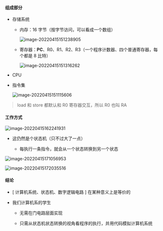 #### 组成部分

- 存储系统

  - 内存：16 字节（按字节访问，可以看成一个数组）

    ![image-20220415151238905](https://aliyun-oss-lpj.oss-cn-qingdao.aliyuncs.com/images/by-picgo/image-20220415151238905.png)

  - 寄存器：**PC**、R0、R1、R2、R3（一个程序计数器、四个普通寄存器，每个都是 8 比特）

    ![image-20220415151316262](https://aliyun-oss-lpj.oss-cn-qingdao.aliyuncs.com/images/by-picgo/image-20220415151316262.png)

- CPU

- 指令集

  ![image-20220415151115606](https://aliyun-oss-lpj.oss-cn-qingdao.aliyuncs.com/images/by-picgo/image-20220415151115606.png)

> load 和 store 都默认和 R0 寄存器交互，所以 R0 也叫 RA

#### 工作方式

![image-20220415162241931](https://aliyun-oss-lpj.oss-cn-qingdao.aliyuncs.com/images/by-picgo/image-20220415162241931.png)

- 这仍然是个状态机（只不过大了一点）

  - 每执行一条指令，就会从一个状态转换到另一个状态

![image-20220415171056953](https://aliyun-oss-lpj.oss-cn-qingdao.aliyuncs.com/images/by-picgo/image-20220415171056953.png)

![image-20220415172035516](https://aliyun-oss-lpj.oss-cn-qingdao.aliyuncs.com/images/by-picgo/image-20220415172035516.png)

#### 结论

- [ 计算机系统、状态机、数字逻辑电路 ] 在某种意义上是等价的

- 我们计算机系的学生

  - 无需在门电路层面实现

  - 只需从状态机状态转换的视角看程序的执行，并用代码模拟计算机系统
